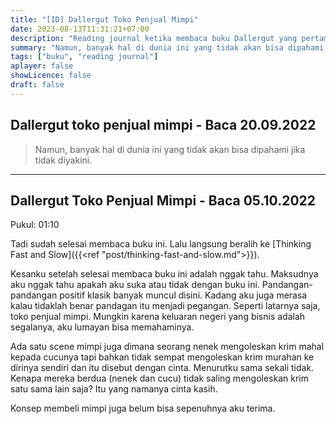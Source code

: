 ```yaml
---
title: "[ID] Dallergut Toko Penjual Mimpi"
date: 2023-08-13T11:31:21+07:00
description: "Reading journal ketika membaca buku Dallergut yang pertama." 
summary: "Namun, banyak hal di dunia ini yang tidak akan bisa dipahami jika tidak diyakini."
tags: ["buku", "reading journal"]
aplayer: false
showLicence: false
draft: false
---
```


## Dallergut toko penjual mimpi - Baca 20.09.2022

> Namun, banyak hal di dunia ini yang tidak akan bisa dipahami jika tidak diyakini.

---

## Dallergut Toko Penjual Mimpi - Baca 05.10.2022

Pukul: 01:10

Tadi sudah selesai membaca buku ini. Lalu langsung beralih ke [Thinking Fast and Slow]({{<ref "post/thinking-fast-and-slow.md">}}).

Kesanku setelah selesai membaca buku ini adalah nggak tahu. Maksudnya aku nggak tahu apakah aku suka atau tidak dengan buku ini. Pandangan-pandangan positif klasik banyak muncul disini. Kadang aku juga merasa kalau tidaklah benar pandagan itu menjadi pegangan. Seperti latarnya saja, toko penjual mimpi. Mungkin karena keluaran negeri yang bisnis adalah segalanya, aku lumayan bisa memahaminya.

Ada satu scene mimpi juga dimana seorang nenek mengoleskan krim mahal kepada cucunya tapi bahkan tidak sempat mengoleskan krim murahan ke dirinya sendiri dan itu disebut dengan cinta. Menurutku sama sekali tidak. Kenapa mereka berdua (nenek dan cucu) tidak saling mengoleskan krim satu sama lain saja? Itu yang namanya cinta kasih. 

Konsep membeli mimpi juga belum bisa sepenuhnya aku terima.